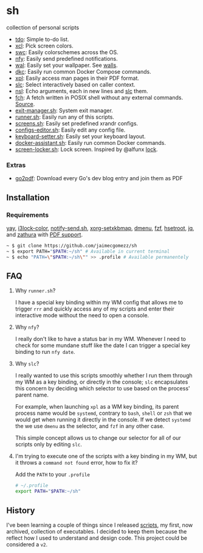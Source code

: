 # sh

collection of personal scripts

- [tdo](tdo): Simple to-do list.
- [xcl](xcl): Pick screen colors.
- [swc](swc): Easily colorschemes across the OS.
- [nfy](nfy): Easily send predefined notifications.
- [wal](wal): Easily set your wallpaper. See [walls](https://github.com/jaimecgomezz/walls).
- [dkc](dkc): Easily run common Docker Compose commands.
- [xpl](xpl): Easily access man pages in their PDF format.
- [slc](slc): Select interactively based on caller context.
- [nsl](nsl): Echo arguments, each in new lines and [slc](slc) them.
- [fch](fch): A fetch written in POSIX shell without any external commands. [Source](https://github.com/6gk/fet.sh).
- [exit-manager.sh](exit-manager.sh): System exit manager.
- [runner.sh](runner.sh): Easily run any of this scripts.
- [screens.sh](screens.sh): Easily set predefined xrandr configs.
- [configs-editor.sh](configs-editor.sh): Easily edit any config file.
- [keyboard-setter.sh](keyboard-setter.sh): Easily set your keyboard layout.
- [docker-assistant.sh](docker-assistant.sh): Easily run common Docker commands.
- [screen-locker.sh](screen-locker.sh): Lock screen. Inspired by @alfunx [lock](https://github.com/alfunx/.dotfiles/blob/master/.bin/lock).

### Extras

- [go2pdf](go2pdf): Download every Go's dev blog entry and join them as PDF

## Installation

### Requirements

[yay](https://github.com/Jguer/yay), [i3lock-color](https://github.com/Raymo111/i3lock-color), [notify-send.sh](https://github.com/vlevit/notify-send.sh), [xorg-setxkbmap](https://github.com/freedesktop/xorg-setxkbmap), [dmenu](https://tools.suckless.org/dmenu/), [fzf](https://github.com/junegunn/fzf), [hsetroot](https://github.com/himdel/hsetroot), [jq](https://github.com/stedolan/jq), and [zathura](https://git.pwmt.org/pwmt/zathura) with [PDF support](https://git.pwmt.org/pwmt/zathura-pdf-mupdf).

```sh
~ $ git clone https://github.com/jaimecgomezz/sh
~ $ export PATH="$PATH:~/sh" # Available in current terminal
~ $ echo "PATH=\"$PATH:~/sh\"" >> .profile # Available permanentely
```

## FAQ

1. Why `runner.sh`?

   I have a special key binding within my WM config that allows me to trigger `rrr` and quickly access any of my scripts and enter their interactive mode without the need to open a console.

2. Why `nfy`?

   I really don't like to have a status bar in my WM. Whenever I need to check for some mundane stuff like the date I can trigger a special key binding to run `nfy date`.

3. Why `slc`?

   I really wanted to use this scripts smoothly whether I run them through my WM as a key binding, or directly in the console; `slc` encapsulates this concern by deciding which selector to use based on the process' parent name.

   For example, when launching `xpl` as a WM key binding, its parent process name would be `systemd`, contrary to `bash`, `shell` or `zsh` that we would get when running it directly in the console. If we detect `systemd` the we use `dmenu` as the selector, and `fzf` in any other case.

   This simple concept allows us to change our selector for all of our scripts only by editing `slc`.

4. I'm trying to execute one of the scripts with a key binding in my WM, but it throws a `command not found` error, how to fix it?

   Add the `PATH` to your `.profile`

   ```sh
   # ~/.profile
   export PATH="$PATH:~/sh"
   ```

## History

I've been learning a couple of things since I released [scripts](https://github.com/jaimecgomezz/scripts), my first, now archived, collection of executables. I decided to keep them because the reflect how I used to understand and design code. This project could be considered a `v2`.
